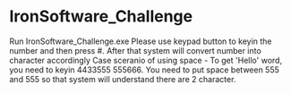 # IronSoftware_Challenge
Run IronSoftware_Challenge.exe 
Please use keypad button to keyin the number and then press #.
After that system will convert number into character accordingly
Case sceranio of using space - To get 'Hello' word, you need to keyin 4433555 555666. You need to put space between 555 and 555 so that system will understand there are 2 character.
